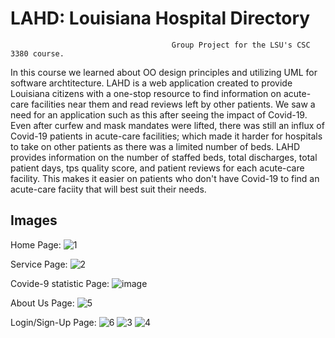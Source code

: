 # LAHD: Louisiana Hospital Directory
                                        Group Project for the LSU's CSC 3380 course. 

In this course we learned about OO design principles and utilizing UML for software archtitecture. LAHD is a web application created to provide Louisiana citizens with a one-stop resource to find information on acute-care facilities near them and read reviews left by other patients. We saw a need for an application such as this after seeing the impact of Covid-19. Even after curfew and mask mandates were lifted, there was still an influx of Covid-19 patients in acute-care facilities; which made it harder for hospitals to take on other patients as there was a limited number of beds. LAHD provides information on the number of staffed beds, total discharges, total patient days, tps quality score, and patient reviews for each acute-care facility. This makes it easier on patients who don't have Covid-19 to find an acute-care faciity that will best suit their needs.

## Images

Home Page:
![1](https://github.com/annabellekanch/LAHD/assets/77216805/0c54e9d9-7106-4f9c-bd36-ba3937236a02)

Service Page:
![2](https://github.com/annabellekanch/LAHD/assets/77216805/52c6964c-a574-4bfd-854b-e9dd5183c119)

Covide-9 statistic Page:
![image](https://github.com/annabellekanch/LAHD/assets/77216805/0c622b59-3eff-4a35-8dc5-04cf98440b0b)

About Us Page:
![5](https://github.com/annabellekanch/LAHD/assets/77216805/488e64e0-30eb-4a70-9adc-4f6df83f0c7a)

Login/Sign-Up Page:
![6](https://github.com/annabellekanch/LAHD/assets/77216805/ec3eb7e5-5473-4c0e-b87a-099d4dae3b16)
![3](https://github.com/annabellekanch/LAHD/assets/77216805/63d3637c-38e1-4c1b-a647-a1520423d46b)
![4](https://github.com/annabellekanch/LAHD/assets/77216805/71df1592-c5f4-42a0-91ce-c42e9243b2a0)



